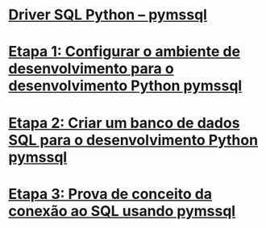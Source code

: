 # [Driver SQL Python – pymssql](python-sql-driver-pymssql.md)
# [Etapa 1: Configurar o ambiente de desenvolvimento para o desenvolvimento Python pymssql](step-1-configure-development-environment-for-pymssql-python-development.md)
# [Etapa 2: Criar um banco de dados SQL para o desenvolvimento Python pymssql](step-2-create-a-sql-database-for-pymssql-python-development.md)
# [Etapa 3: Prova de conceito da conexão ao SQL usando pymssql](step-3-proof-of-concept-connecting-to-sql-using-pymssql.md)

